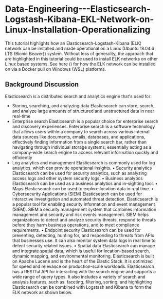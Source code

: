 # Data-Engineering---Elasticsearch-Logstash-Kibana-EKL-Network-on-Linux-Installation-Operationalizing

This tutorial highlights how an Elasticsearch-Logstash-Kibana (ELK) network can be installed and made operational on a Linux (Ubuntu 18.04.6 LTS (Bionic Beaver)) system. Without loss of generality, the approach that are highlighted in this tutorial could be used to install ELK networks on other Linux based systems. 
See here () for how the ELK network can be installed on via a Docker pull on Windows (WSL) platforms. 

## Background Discussion
Elasticsearch is a distributed search and analytics engine that's used for: 
  - Storing, searching, and analyzing data
Elasticsearch can store, search, and analyze large amounts of structured and unstructured data in near real-time
  - Enterprise search
Elasticsearch is a popular choice for enterprise search and discovery experiences. Enterprise search is a software technology that allows users within a company to search across various internal data sources like documents, emails, databases, and applications, effectively finding information from a single search bar, rather than navigating through individual storage systems; essentially acting as a company-wide search engine to access relevant information quickly and efficiently
  - Log analytics and management
Elasticsearch is commonly used for log analytics, which can provide operational insights. 
•	Security analytics
Elasticsearch can be used for security analytics, such as analyzing access logs and other system security logs. 
•	Business analytics
Elasticsearch can be used as a business analytics and in-sighting tool. 
•	Maps
Elasticsearch can be used to explore location data in real time. 
•	Cybersecurity Applications (SIEM)
Elasticsearch can be used for interactive investigation and automated threat detection. Elasticsearch is a popular tool for enabling security information and event management (SIEM). SIEM a security management system that combines information management and security and risk events management. SIEM helps organizations to detect and analyze security threats, respond to threats before they harm business operations, and to meet compliance requirements.
•	Endpoint security
Elasticsearch can be used for preventing, detecting, hunting for, and responding to threats from APIs that businesses use. It can also monitor system data logs in real time to detect security related issues. 
•	Spatial data
Elasticsearch can manage and integrate spatial data, which is useful for location-based search, dynamic mapping, and environmental monitoring. 
Elasticsearch is built on Apache Lucene and is the heart of the Elastic Stack. It is optimized for speed and relevance on production-scale workloads. 
Elasticsearch has a RESTful API for interacting with the search engine and supports a wide range of query types. It also includes a variety of search and analysis features, such as: faceting, filtering, sorting, and highlighting
Elasticsearch can be combined with Logstash and Kibana to form the ELK network as shown below. 

